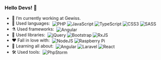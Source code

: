 <!--
**Cirripide/Cirripide** is a ✨ _special_ ✨ repository because its `README.md` (this file) appears on your GitHub profile.

Here are some ideas to get you started:

- 🔭 I’m currently working on ...
- 🌱 I’m currently learning ...
- 👯 I’m looking to collaborate on ...
- 🤔 I’m looking for help with ...
- 💬 Ask me about ...
- 📫 How to reach me: ...
- 😄 Pronouns: ...
- ⚡ Fun fact: ...
-->
<h3>Hello Devs! 👋</h3>
<ul>
    <li>
        <span>
            🏢 I’m currently working at Gewiss.
        </span>
    </li>
    <li>
        <span>
            🚩 Used languages:&nbsp;
            <img align="center" alt="PHP" src="https://img.shields.io/badge/php%20-%23777BB4.svg?&style=for-the-badge&logo=php&logoColor=white">
            <img align="center" alt="JavaScript" src="https://img.shields.io/badge/Javascript%20-%23F7DF1E.svg?&style=for-the-badge&logo=javascript&logoColor=222222">
            <img align="center" alt="TypeScript" src="https://img.shields.io/badge/TypeScript%20-%23007ACC.svg?&style=for-the-badge&logo=typescript&logoColor=white">
            <img align="center" alt="CSS3" src="https://img.shields.io/badge/css3-%231572B6.svg?style=for-the-badge&logo=css3&logoColor=white">
            <img align="center" alt="SASS" src="https://img.shields.io/badge/SASS-hotpink.svg?style=for-the-badge&logo=SASS&logoColor=white">
        </span>
    </li>
  
  <li>
        <span>
           ⚗ Used frameworks:&nbsp;
          <img align="center" alt="Angular" src="https://img.shields.io/badge/angular-%23DD0031.svg?style=for-the-badge&logo=angular&logoColor=white">
        </span>
    </li>
  
  <li>
        <span>
           📕 Used libraries:&nbsp;
          <img align="center" alt="jQuery" src="https://img.shields.io/badge/jquery-%230769AD.svg?style=for-the-badge&logo=jquery&logoColor=white">
          <img align="center" alt="Bootstrap" src="https://img.shields.io/badge/bootstrap-%23563D7C.svg?style=for-the-badge&logo=bootstrap&logoColor=white">
          <img align="center" alt="RxJS" src="https://img.shields.io/badge/rxjs-%23B7178C.svg?style=for-the-badge&logo=reactivex&logoColor=white">
        </span>
    </li>
  
   <li>
        <span>
            ❤ Fall in love with:&nbsp;
          <img align="center" alt="NodeJS" src="https://img.shields.io/badge/node.js-%2343853D.svg?style=for-the-badge&logo=node-dot-js&logoColor=white">
           <img align="center" alt="Raspberry Pi" src="https://img.shields.io/badge/-RaspberryPi-C51A4A?style=for-the-badge&logo=Raspberry-Pi"/>
        </span>
    </li>     
    <li>
        <span>
            🏫 Learning all about:&nbsp;
            <img align="center" alt="Angular" src="https://img.shields.io/badge/angular-%23DD0031.svg?style=for-the-badge&logo=angular&logoColor=white">
            <img align="center" alt="Laravel" src="https://img.shields.io/badge/laravel%20-%23FF2D20.svg?&style=for-the-badge&logo=laravel&logoColor=white">
            <img align="center" alt="React" src="https://img.shields.io/badge/react-%2320232a.svg?style=for-the-badge&logo=react&logoColor=%2361DAFB"/>
        </span>
    </li>
  <li>
        <span>
            🛠 Used tools:&nbsp;
          <img align="center" alt="PhpStorm" src="https://img.shields.io/badge/phpstorm-143?style=for-the-badge&logo=phpstorm&logoColor=black&color=black&labelColor=darkorchid">
        </span>
    </li> 
</ul>
